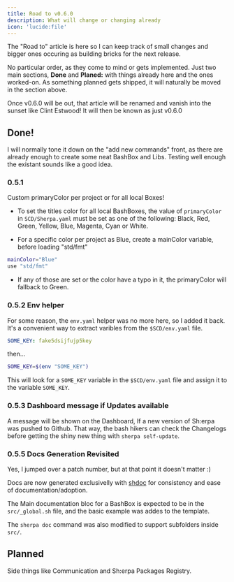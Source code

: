 ```yaml
---
title: Road to v0.6.0
description: What will change or changing already
icon: 'lucide:file'
---
```


The "Road to" article is here so I can keep track of small changes and bigger ones occuring as building bricks for the next release.

No particular order, as they come to mind or gets implemented. Just two main sections, **Done** and **Planed:** with things already here and the ones worked-on. As something planned gets shipped, it will naturally be moved in the section above.

Once v0.6.0 will be out, that article will be renamed and vanish into the sunset like Clint Estwood! It will then be known as just v0.6.0

## Done!

I will normally tone it down on the "add new commands" front, as there are already enough to create some neat BashBox and Libs. Testing well enough the existant sounds like a good idea.

### 0.5.1

Custom primaryColor per project or for all local Boxes!

- To set the titles color for all local BashBoxes, the value of `primaryColor` in `SCD/Sherpa.yaml` must be set as one of the following: Black, Red, Green, Yellow, Blue, Magenta, Cyan or White.

- For a specific color per project as Blue, create a mainColor variable, before loading "std/fmt"

```bash
mainColor="Blue"
use "std/fmt"
```
- If any of those are set or the color have a typo in it, the primaryColor will fallback to Green.

### 0.5.2 Env helper

For some reason, the `env.yaml` helper was no more here, so I added it back. It's a convenient way to extract varibles from the `$SCD/env.yaml` file.

```yaml [$SCD/env.yaml]
SOME_KEY: fake5dsijfujp5key
```
then...

```bash
SOME_KEY=$(env "SOME_KEY")
```
This will look for a `SOME_KEY` variable in the `$SCD/env.yaml` file and assign it to the variable `SOME_KEY`.

### 0.5.3 Dashboard message if Updates available

A message will be shown on the Dashboard, If a new version of Sh:erpa was pushed to Github. That way, the bash hikers can check the Changelogs before getting the shiny new thing with `sherpa self-update`.

### 0.5.5 Docs Generation Revisited

Yes, I jumped over a patch number, but at that point it doesn't matter :)

Docs are now generated exclusivelly with [shdoc](https://github.com/reconquest/shdoc) for consistency and ease of documentation/adoption.

The Main documentation bloc for a BashBox is expected to be in the `src/_global.sh` file, and the basic example was addes to the template.

The `sherpa doc` command was also modified to support subfolders inside `src/`.

## Planned

Side things like Communication and Sh:erpa Packages Registry.